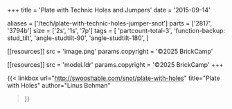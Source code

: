 +++
title = 'Plate with Technic Holes and Jumpers'
date  = '2015-09-14'

aliases = ['/tech/plate-with-technic-holes-jumper-snot']
parts = ['2817', '3794b']
size  = ['2s', '1s', '7p']
tags  = [
  'partcount-total-3',
  'function-backup: stud_tilt',
  'angle-studtilt-90',
  'angle-studtilt-180',
]

[[resources]]
src              = 'image.png'
params.copyright = '©2025 BrickCamp'

[[resources]]
src              = 'model.ldr'
params.copyright = '©2025 BrickCamp'
+++

{{< linkbox
    url="http://swooshable.com/snot/plate-with-holes"
    title="Plate with Holes"
    author="Linus Bohman"
>}}
